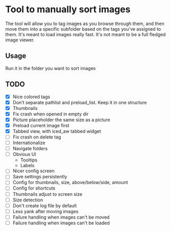 # Tool to manually sort images

The tool will allow you to tag images as you browse through them, and then move them into a specific subfolder based on the tags you've assigned to them.
	It's meant to load images really fast. It's not meant to be a full fledged image viewer.

## Usage

Run it in the folder you want to sort images

## TODO

- [x] Nice colored tags
- [x] Don't separate pathlist and preload_list. Keep it in one structure
- [x] Thumbnails
- [x] Fix crash when opened in empty dir
- [x] Picture placeholder the same size as a picture
- [x] Preload current image first
- [x] Tabbed view, with iced_aw tabbed widget
- [ ] Fix crash on delete tag
- [ ] Internationalize
- [ ] Navigate folders
- [ ] Obvious UI
    - Tooltips
    - Labels
- [ ] Nicer config screen
- [ ] Save settings persistently
- [ ] Config for thumbnails, size, above/below/side, amount
- [ ] Config for shortcuts
- [ ] Thumbnails adjust to screen size
- [ ] Size detection
- [ ] Don't create log file by default
- [ ] Less yank after moving images
- [ ] Failure handling when images can't be moved
- [ ] Failure handling when images can't be loaded
